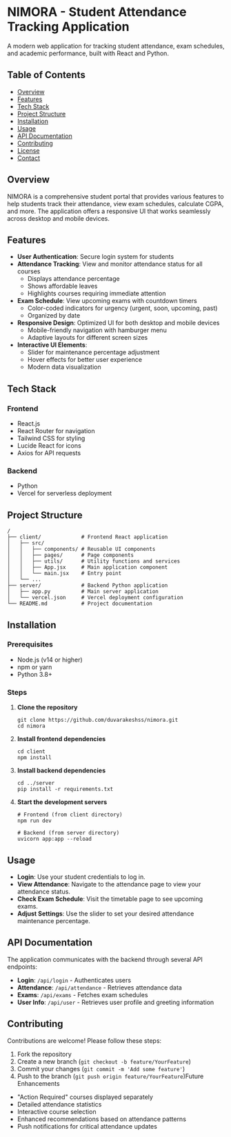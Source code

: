 # NIMORA - Student Attendance Tracking Application

A modern web application for tracking student attendance, exam schedules, and academic performance, built with React and Python.

## Table of Contents

- [Overview](#overview)
- [Features](#features)
- [Tech Stack](#tech-stack)
- [Project Structure](#project-structure)
- [Installation](#installation)
- [Usage](#usage)
- [API Documentation](#api-documentation)
- [Contributing](#contributing)
- [License](#license)
- [Contact](#contact)

## Overview

NIMORA is a comprehensive student portal that provides various features to help students track their attendance, view exam schedules, calculate CGPA, and more. The application offers a responsive UI that works seamlessly across desktop and mobile devices.

## Features

- **User Authentication**: Secure login system for students
- **Attendance Tracking**: View and monitor attendance status for all courses
  - Displays attendance percentage
  - Shows affordable leaves
  - Highlights courses requiring immediate attention
- **Exam Schedule**: View upcoming exams with countdown timers
  - Color-coded indicators for urgency (urgent, soon, upcoming, past)
  - Organized by date
- **Responsive Design**: Optimized UI for both desktop and mobile devices
  - Mobile-friendly navigation with hamburger menu
  - Adaptive layouts for different screen sizes
- **Interactive UI Elements**:
  - Slider for maintenance percentage adjustment
  - Hover effects for better user experience
  - Modern data visualization

## Tech Stack

### Frontend

- React.js
- React Router for navigation
- Tailwind CSS for styling
- Lucide React for icons
- Axios for API requests

### Backend

- Python
- Vercel for serverless deployment

## Project Structure

```
/
├── client/             # Frontend React application
│   ├── src/
│   │   ├── components/ # Reusable UI components
│   │   ├── pages/      # Page components
│   │   ├── utils/      # Utility functions and services
│   │   ├── App.jsx     # Main application component
│   │   └── main.jsx    # Entry point
│   └── ...
├── server/             # Backend Python application
│   ├── app.py          # Main server application
│   └── vercel.json     # Vercel deployment configuration
└── README.md           # Project documentation
```

## Installation

### Prerequisites

- Node.js (v14 or higher)
- npm or yarn
- Python 3.8+

### Steps

1. **Clone the repository**

   ```
   git clone https://github.com/duvarakeshss/nimora.git
   cd nimora
   ```
2. **Install frontend dependencies**

   ```
   cd client
   npm install
   ```
3. **Install backend dependencies**

   ```
   cd ../server
   pip install -r requirements.txt
   ```
4. **Start the development servers**

   ```
   # Frontend (from client directory)
   npm run dev

   # Backend (from server directory)
   uvicorn app:app --reload
   ```

## Usage

- **Login**: Use your student credentials to log in.
- **View Attendance**: Navigate to the attendance page to view your attendance status.
- **Check Exam Schedule**: Visit the timetable page to see upcoming exams.
- **Adjust Settings**: Use the slider to set your desired attendance maintenance percentage.

## API Documentation

The application communicates with the backend through several API endpoints:

- **Login**: `/api/login` - Authenticates users
- **Attendance**: `/api/attendance` - Retrieves attendance data
- **Exams**: `/api/exams` - Fetches exam schedules
- **User Info**: `/api/user` - Retrieves user profile and greeting information

## Contributing

Contributions are welcome! Please follow these steps:

1. Fork the repository
2. Create a new branch (`git checkout -b feature/YourFeature`)
3. Commit your changes (`git commit -m 'Add some feature'`)
4. Push to the branch (`git push origin feature/YourFeature`)Future Enhancements

- "Action Required" courses displayed separately
- Detailed attendance statistics
- Interactive course selection
- Enhanced recommendations based on attendance patterns
- Push notifications for critical attendance updates
